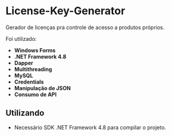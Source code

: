 # License-Key-Generator

Gerador de licenças pra controle de acesso a produtos próprios.

Foi utilizado:

* **Windows Forms**
* **.NET Framework 4.8**
* **Dapper**
* **Multithreading**
* **MySQL**
* **Credentials**
* **Manipulação de JSON**
* **Consumo de API**

## Utilizando
* Necessário SDK .NET Framework 4.8 para compilar o projeto.
